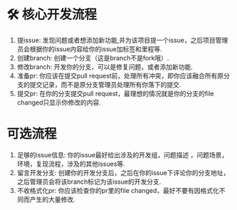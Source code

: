 # 🛠 核心开发流程

1. 提issue: 发现问题或者想添加新功能,并为该项目提一个issue，之后项目管理员会根据你的issue内容给你的issue加标签和里程等.
2. 创建branch: 创建一个分支（这是branch不是fork哦）.
3. 修改branch: 开发你的分支，可以是修复问题，或者添加新功能.
4. 准备pr: 你应该在提交pull request前，处理所有冲突，即你应该融合所有原分支的提交记录，而不是原分支管理员处理所有你落下的提交.
5. 提交pr: 在你的分支提交pull request，最理想的情况就是你的分支的file changed只显示你修改的内容.

# 可选流程

1. 足够的issue信息: 你的issue最好给出涉及的开发组，问题描述 ，问题场景，环境，复现流程，涉及的其他issues等.
2. 留言开发分支: 创建你的开发分支后，之后在你的issue下评论你的分支地址，之后管理员会将该branch标记为该issue的开发分支.
3. 不收格式化pr: 你应该检查你的pr里的file changed，最好不要有因格式化不同而产生的大量修改.
